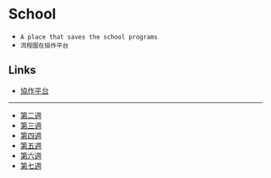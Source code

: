 # School
- `A place that saves the school programs`
- `流程圖在協作平台`
## Links
- [協作平台](https://sites.google.com/choikou.edu.mo/never-gonna-give-you-up/)
---
- [第二週](week02_s1a19)
- [第三週](week03_s1a19)
- [第四週](week04_s1a19)
- [第五週](week05_s1a19)
- [第六週](week06_s1a19)
- [第七週](week07_s1a19)
